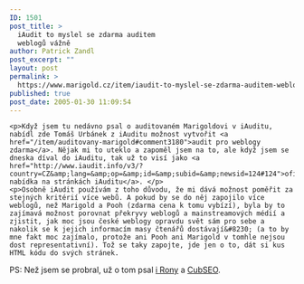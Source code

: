 ```yaml
---
ID: 1501
post_title: >
  iAudit to myslel se zdarma auditem
  weblogů vážně
author: Patrick Zandl
post_excerpt: ""
layout: post
permalink: >
  https://www.marigold.cz/item/iaudit-to-myslel-se-zdarma-auditem-weblogu-vazne
published: true
post_date: 2005-01-30 11:09:54
---
```

	<p>Když jsem tu nedávno psal o auditovaném Marigoldovi v iAuditu, nabídl zde Tomáš Urbánek z iAuditu možnost vytvořit <a href="/item/auditovany-marigold#comment3180">audit pro weblogy zdarma</a>. Nějak mi to uteklo a zapoměl jsem na to, ale když jsem se dneska díval do iAuditu, tak už to visí jako <a href="http://www.iaudit.info/v3/?country=CZ&amp;lang=&amp;op=&amp;id=&amp;subid=&amp;newsid=124#124">oficiální nabídka na stránkách iAuditu</a>. </p>
	<p>Osobně iAudit používám z toho důvodu, že mi dává možnost poměřit za stejných kritérií více webů. A pokud by se do něj zapojilo více weblogů, než Marigold a Pooh (zdarma cena k tomu vybízí), byla by to zajímavá možnost porovnat překryvy weblogů a mainstreamových médií a zjistit, jak moc jsou české weblogy opravdu svět sám pro sebe a nakolik se k jejich informacím masy čtenářů dostávají&#8230; (a to by mne fakt moc zajímalo, protože ani Pooh ani Marigold v tomhle nejsou dost representativní). Tož se taky zapojte, jde jen o to, dát si kus HTML kódu do svých stránek.
</p>
	<p>PS: Než jsem se probral, už o tom psal <a href="http://spravodaj.madaj.net/archives/002686.html?iaudit_zadarmo">i Rony</a> a <a href="http://cubseo.bloguje.cz/107755seo-komentar.php">CubSEO</a>.
</p>